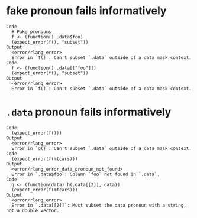 # fake pronoun fails informatively

    Code
      # Fake pronouns
      f <- (function() .data$foo)
      (expect_error(f(), "subset"))
    Output
      <error/rlang_error>
      Error in `f()`: Can't subset `.data` outside of a data mask context.
    Code
      f <- (function() .data[["foo"]])
      (expect_error(f(), "subset"))
    Output
      <error/rlang_error>
      Error in `f()`: Can't subset `.data` outside of a data mask context.

# `.data` pronoun fails informatively

    Code
      (expect_error(f()))
    Output
      <error/rlang_error>
      Error in `g()`: Can't subset `.data` outside of a data mask context.
    Code
      (expect_error(f(mtcars)))
    Output
      <error/rlang_error_data_pronoun_not_found>
      Error in `.data$foo`: Column `foo` not found in `.data`.
    Code
      g <- (function(data) h(.data[[2]], data))
      (expect_error(f(mtcars)))
    Output
      <error/rlang_error>
      Error in `.data[[2]]`: Must subset the data pronoun with a string, not a double vector.

